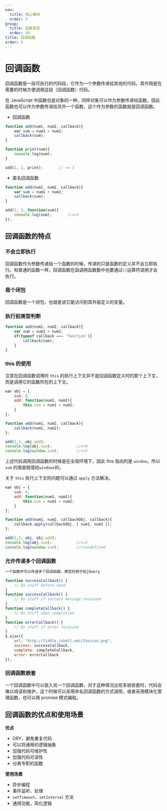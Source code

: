 ```yaml
---
nav:
  title: 核心模块
  order: 3
group:
  title: 函数类型
  order: 10
title: 回调函数
order: 5
---
```


# 回调函数

回调函数是一段可执行的代码段，它作为一个参数传递给其他的代码，其作用是在需要的时候方便调用这段（回调函数）代码。

在 JavaScript 中函数也是对象的一种，同样对象可以作为参数传递给函数，因此函数也可以作为参数传递给另外一个函数，这个作为参数的函数就是回调函数。

- 回调函数

```js
function add(num1, num2, callback){
	var sum = num1 + num2;
	callback(sum);
}

function print(num){
	console.log(num);
}

add(1, 2, print);		// => 3
```

- 匿名回调函数

```js
function add(num1, num2, callback){
	var sum = num1 + num2;
	callback(sum);
}

add(1, 2, function(sum){
	console.log(sum);		//=>3
});
```

## 回调函数的特点

### 不会立即执行

回调函数作为参数传递给一个函数的时候，传递的只是函数的定义并不会立即执行。和普通的函数一样，回调函数在函调用函数数中也要通过`()`运算符调用才会执行。

### 是个闭包

回调函数是一个闭包，也就是说它能访问到其外层定义的变量。

### 执行前类型判断

```js
function add(num1, num2, callback){
	var sum = num1 + num2;
	if(typeof callback === 'function'){
		callback(sum);
	}
}
```

### this 的使用

注意在回调函数调用时 `this` 的执行上下文并不是回调函数定义时的那个上下文，而是调用它的函数所在的上下文。

```js
var obj = {
	sum: 0,
	add: function(num1, num2){
		this.sum = num1 + num2;
	}
};

function add(num1, num2, callback){
	callback(num1, num2);
};

add(1,2, obj.add);
console.log(obj.sum);			//=>0
console.log(window.sum);		//=>3
```

上述代码调用回调函数的时候是在全局环境下，因此 this 指向的是 `window`，所以 `sum` 的值是赋值给`windows`的。

关于 `this` 执行上下文的问题可以通过 `apply` 方法解决。

```js
var obj = {
	sum: 0,
	add: function(num1, num2){
		this.sum = num1 + num2;
	}
};

function add(num1, num2, callbackObj, callback){
	callback.apply(callbackObj, [ num1, num2 ]);
};

add(1,2, obj, obj.add);
console.log(obj.sum);			//=>3
console.log(window.sum);		//=>undefined
```

### 允许传递多个回调函数

```js
一个函数中可以传递多个回调函数，典型的例子如jQuery

function successCallback() {
    // Do stuff before send
}
function successCallback() {
    // Do stuff if success message received
}
function completeCallback() {
    // Do stuff upon completion
}
function errorCallback() {
    // Do stuff if error received
}
$.ajax({
    url: "http://fiddle.jshell.net/favicon.png",
    success: successCallback,
    complete: completeCallback,
    error: errorCallback
});
```

### 回调函数嵌套

一个回调函数中可以嵌入另一个回调函数，对于这种情况出现多层嵌套时，代码会难以阅读和维护，这个时候可以采用命名回调函数的方式调用，或者采用模块化管理函数，也可以用 promise 模式编程。

## 回调函数的优点和使用场景

**优点**

- DRY，避免重复代码
- 可以将通用的逻辑抽象
- 加强代码可维护性
- 加强代码可读性
- 分离专职的函数

**使用场景**

- 异步编程
- 事件监听、处理
- `setTimeout`、`setInterval` 方法
- 通用功能，简化逻辑